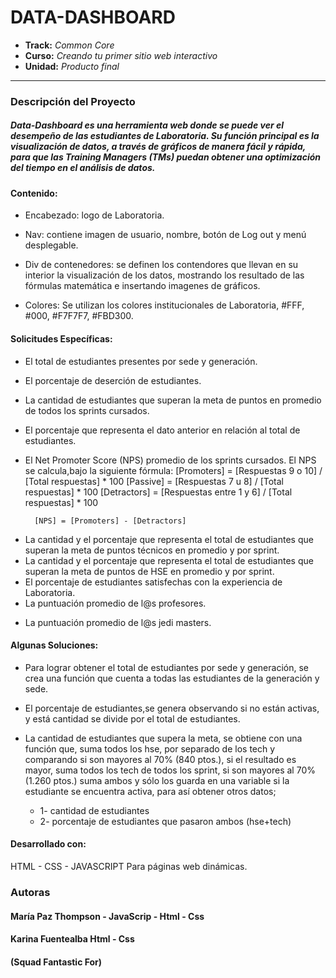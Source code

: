 # DATA-DASHBOARD

* **Track:** _Common Core_
* **Curso:** _Creando tu primer sitio web interactivo_
* **Unidad:** _Producto final_


***

### Descripción del Proyecto
##### Data-Dashboard es una herramienta web donde se puede ver el  desempeño de las estudiantes de Laboratoria.  Su función principal es la visualización de datos, a través de gráficos de manera fácil y rápida,  para que las Training Managers (TMs) puedan obtener una optimización del tiempo en el análisis de datos.

#### Contenido:
* Encabezado: logo de Laboratoria.

* Nav: contiene imagen de usuario, nombre, botón de Log out y menú desplegable.
* Div de contenedores: se definen los contendores que llevan  en su interior la visualización de los datos, mostrando los resultado de las fórmulas matemática e insertando imagenes de gráficos. 
 
* Colores: Se utilizan los colores institucionales de Laboratoria, #FFF, #000, #F7F7F7, #FBD300.


#### Solicitudes Específicas:

* El total de estudiantes presentes por sede y generación.
* El porcentaje de deserción de estudiantes.
* La cantidad de estudiantes que superan la meta de puntos en promedio de todos los sprints cursados.
* El porcentaje que representa el dato anterior en relación al total de estudiantes.
* El Net Promoter Score (NPS) promedio de los sprints cursados.
 		El NPS se calcula,bajo la siguiente fórmula:
		[Promoters] = [Respuestas 9 o 10] / [Total respuestas] * 100
		[Passive] = [Respuestas 7 u 8] / [Total respuestas] * 100
		[Detractors] = [Respuestas entre 1 y 6] / [Total respuestas] * 100

		[NPS] = [Promoters] - [Detractors]
+ La cantidad y el porcentaje que representa el total de estudiantes que superan la meta de puntos técnicos en promedio y por sprint.
+ La cantidad y el porcentaje que representa el total de estudiantes que superan la meta de puntos de HSE en promedio y por sprint.
+ El porcentaje de estudiantes satisfechas con la experiencia de Laboratoria.
+ La puntuación promedio de l@s profesores.
* La puntuación promedio de l@s jedi masters.

#### Algunas Soluciones:

* Para lograr obtener el total de estudiantes por sede y generación, se crea una función que cuenta a todas las estudiantes de la generación y sede.

* El porcentaje de estudiantes,se genera observando si no están  activas, y está cantidad se divide por el total de estudiantes.

* La cantidad de estudiantes que supera la meta, se obtiene con una función que, suma todos los hse, por separado de los tech y comparando si son mayores al 70% (840 ptos.), si el resultado es mayor, suma todos los tech de todos los sprint, si son mayores al 70% (1.260 ptos.) suma ambos y sólo los guarda en una variable si la estudiante se encuentra activa, para así obtener otros datos;
	* 1- cantidad de estudiantes
	* 2- porcentaje de estudiantes que pasaron ambos (hse+tech)

#### Desarrollado con:

HTML - CSS - JAVASCRIPT  Para páginas web dinámicas.


### Autoras 

#### María Paz Thompson - JavaScrip - Html - Css
#### Karina Fuentealba Html - Css
#### (Squad Fantastic For)
